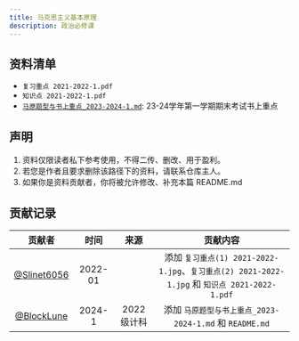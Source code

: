 ```yaml
---
title: 马克思主义基本原理
description: 政治必修课
---
```


## 资料清单

- `复习重点 2021-2022-1.pdf`
- `知识点 2021-2022-1.pdf`
- [`马原题型与书上重点_2023-2024-1.md`](/reserved/%E9%A9%AC%E5%8E%9F_23-24-1_%E9%A2%98%E5%9E%8B%E4%B8%8E%E4%B9%A6%E4%B8%8A%E9%87%8D%E7%82%B9/): 23-24学年第一学期期末考试书上重点

## 声明

1. 资料仅限读者私下参考使用，不得二传、删改、用于盈利。
2. 若您是作者且要求删除该路径下的资料，请联系仓库主人。
3. 如果你是资料贡献者，你将被允许修改、补充本篇 README.md

## 贡献记录

|                    贡献者                    |  时间   |    来源     |                                           贡献内容                                            |
| :------------------------------------------: | :-----: | :---------: | :-------------------------------------------------------------------------------------------: |
| [@Slinet6056](https://github.com/Slinet6056) | 2022-01 |             | 添加 `复习重点(1) 2021-2022-1.jpg`、`复习重点(2) 2021-2022-1.jpg` 和 `知识点 2021-2022-1.pdf` |
|  [@BlockLune](https://github.com/BlockLune)  | 2024-1  | 2022 级计科 |                    添加 `马原题型与书上重点_2023-2024-1.md` 和 `README.md`                    |
